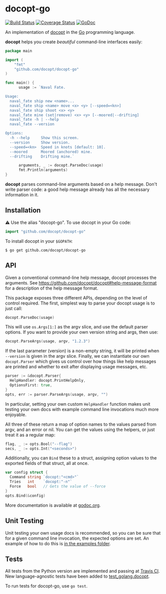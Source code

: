 docopt-go
=========

[![Build Status](https://travis-ci.org/docopt/docopt.go.svg?branch=master)](https://travis-ci.org/docopt/docopt.go)
[![Coverage Status](https://coveralls.io/repos/github/docopt/docopt.go/badge.svg)](https://coveralls.io/github/docopt/docopt.go)
[![GoDoc](https://godoc.org/github.com/docopt/docopt.go?status.svg)](https://godoc.org/github.com/docopt/docopt.go)

An implementation of [docopt](http://docopt.org/) in the [Go](http://golang.org/) programming language.

**docopt** helps you create *beautiful* command-line interfaces easily:

```go
package main

import (
	"fmt"
	"github.com/docopt/docopt-go"
)

func main() {
	  usage := `Naval Fate.

Usage:
  naval_fate ship new <name>...
  naval_fate ship <name> move <x> <y> [--speed=<kn>]
  naval_fate ship shoot <x> <y>
  naval_fate mine (set|remove) <x> <y> [--moored|--drifting]
  naval_fate -h | --help
  naval_fate --version

Options:
  -h --help     Show this screen.
  --version     Show version.
  --speed=<kn>  Speed in knots [default: 10].
  --moored      Moored (anchored) mine.
  --drifting    Drifting mine.`

	  arguments, _ := docopt.ParseDoc(usage)
	  fmt.Println(arguments)
}
```

**docopt** parses command-line arguments based on a help message. Don't write parser code: a good help message already has all the necessary information in it.

## Installation

⚠ Use the alias "docopt-go". To use docopt in your Go code:

```go
import "github.com/docopt/docopt-go"
```

To install docopt in your `$GOPATH`:

```console
$ go get github.com/docopt/docopt-go
```

## API

Given a conventional command-line help message, docopt processes the arguments. See https://github.com/docopt/docopt#help-message-format for a description of the help message format.

This package exposes three different APIs, depending on the level of control required. The first, simplest way to parse your docopt usage is to just call:

```go
docopt.ParseDoc(usage)
```

This will use `os.Args[1:]` as the argv slice, and use the default parser options. If you want to provide your own version string and args, then use:

```go
docopt.ParseArgs(usage, argv, "1.2.3")
```

If the last parameter (version) is a non-empty string, it will be printed when `--version` is given in the argv slice. Finally, we can instantiate our own `docopt.Parser` which gives us control over how things like help messages are printed and whether to exit after displaying usage messages, etc.

```go
parser := &docopt.Parser{
  HelpHandler: docopt.PrintHelpOnly,
  OptionsFirst: true,
}
opts, err := parser.ParseArgs(usage, argv, "")
```

In particular, setting your own custom `HelpHandler` function makes unit testing your own docs with example command line invocations much more enjoyable.

All three of these return a map of option names to the values parsed from argv, and an error or nil. You can get the values using the helpers, or just treat it as a regular map:

```go
flag, _ := opts.Bool("--flag")
secs, _ := opts.Int("<seconds>")
```

Additionally, you can `Bind` these to a struct, assigning option values to the
exported fields of that struct, all at once.

```go
var config struct {
  Command string `docopt:"<cmd>"`
  Tries   int    `docopt:"-n"`
  Force   bool   // Gets the value of --force
}
opts.Bind(&config)
```

More documentation is available at [godoc.org](https://godoc.org/github.com/docopt/docopt-go).

## Unit Testing

Unit testing your own usage docs is recommended, so you can be sure that for a given command line invocation, the expected options are set. An example of how to do this is [in the examples folder](examples/unit_test/unit_test.go).

## Tests

All tests from the Python version are implemented and passing at [Travis CI](https://travis-ci.org/docopt/docopt-go). New language-agnostic tests have been added to [test_golang.docopt](test_golang.docopt).

To run tests for docopt-go, use `go test`.
